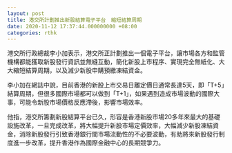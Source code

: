 ```yaml
---
layout: post
title: 港交所計劃推出新股結算電子平台　縮短結算周期
date: 2020-11-12 17:37:44.000000000 +08:00
categories: rthk
---
```


港交所行政總裁李小加表示，港交所正計劃推出一個電子平台，讓市場各方和監管機構都能獲取新股發行資訊並無縫互動，簡化新股上市程序、實現完全無紙化、大大縮短結算周期，以及減少新股申購預繳凍結資金。

李小加在網誌中說，目前香港的新股上市交易日離定價日通常長達5天，即「T+5」結算周期，但很多國際市場都可以做到「T+1」，如果遇到造成市場波動的國際大事，可能令新股市場價格反應滯後，影響市場效率。

他指，港交所籌劃新股結算平台已久，形容是香港新股市場20多年來最大的基礎設施改革，一旦完成改革，將大幅提升新股市場定價效率，大幅減少新股凍結資金，消除新股發行引致香港銀行間市場流動性的不必要波動，有助將來新股發行制度進一步改革，提升香港作為國際金融中心的長期競爭力。
